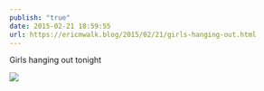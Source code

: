 ```yaml
---
publish: "true"
date: 2015-02-21 18:59:55
url: https://ericmwalk.blog/2015/02/21/girls-hanging-out.html
---
```


Girls hanging out tonight

![](https://ericmwalk.blog/uploads/2022/dfba8b4829.jpg)